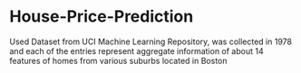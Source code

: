 # House-Price-Prediction
Used Dataset from UCI Machine Learning Repository, was collected in 1978 and each of the entries
represent aggregate information of about 14 features of homes from various suburbs located in Boston
